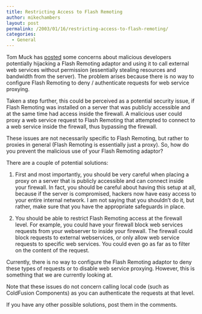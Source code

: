 ```yaml
---
title: Restricting Access to Flash Remoting
author: mikechambers
layout: post
permalink: /2003/01/16/restricting-access-to-flash-remoting/
categories:
  - General
---
```



Tom Muck has [posted][1] some concerns about malicious developers potentially hijacking a Flash Remoting adaptor and using it to call external web services without permission (essentially stealing resources and bandwidth from the server). The problem arises because there is no way to configure Flash Remoting to deny / authenticate requests for web service proxying.  
<!--more-->

  
Taken a step further, this could be perceived as a potential security issue, if Flash Remoting was installed on a server that was publicly accessible and at the same time had access inside the firewall. A malicious user could proxy a web service request to Flash Remoting that attempted to connect to a web service inside the firewall, thus bypassing the firewall.

These issues are not necessarily specific to Flash Remoting, but rather to proxies in general (Flash Remoting is essentially just a proxy). So, how do you prevent the malicious use of your Flash Remoting adaptor? 

There are a couple of potential solutions:

1. First and most importantly, you should be very careful when placing a proxy on a server that is publicly accessible and can connect inside your firewall. In fact, you should be careful about having this setup at all, because if the server is compromised, hackers now have easy access to your entire internal network. I am not saying that you shouldn&#8217;t do it, but rather, make sure that you have the appropriate safeguards in place.

2. You should be able to restrict Flash Remoting access at the firewall level. For example, you could have your firewall block web services requests from your webserver to inside your firewall. The firewall could block requests to external webservices, or only allow web service requests to specific web services. You could even go as far as to filter on the content of the request.

Currently, there is no way to configure the Flash Remoting adaptor to deny these types of requests or to disable web service proxying. However, this is something that we are currently looking at.

Note that these issues do not concern calling local code (such as ColdFusion Components) as you can authenticate the requests at that level.

If you have any other possible solutions, post them in the comments.

 [1]: http://www.flash-remoting.com/notablog/home.cfm